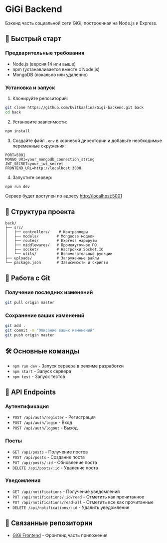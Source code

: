 # GiGi Backend

Бэкенд часть социальной сети GiGi, построенная на Node.js и Express.

## 🚀 Быстрый старт

### Предварительные требования
- Node.js (версия 14 или выше)
- npm (устанавливается вместе с Node.js)
- MongoDB (локально или удаленно)

### Установка и запуск

1. Клонируйте репозиторий:
```bash
git clone https://github.com/kvitkaalina/Gigi-backend.git back
cd back
```

2. Установите зависимости:
```bash
npm install
```

3. Создайте файл `.env` в корневой директории и добавьте необходимые переменные окружения:
```env
PORT=5001
MONGO_URI=your_mongodb_connection_string
JWT_SECRET=your_jwt_secret
FRONTEND_URL=http://localhost:3000
```

4. Запустите сервер:
```bash
npm run dev
```

Сервер будет доступен по адресу [http://localhost:5001](http://localhost:5001)

## 📁 Структура проекта

```
back/
├── src/
│   ├── controllers/    # Контроллеры
│   ├── models/        # Mongoose модели
│   ├── routes/        # Express маршруты
│   ├── middlewares/   # Промежуточное ПО
│   ├── socket/        # Настройки Socket.IO
│   └── utils/         # Вспомогательные функции
├── uploads/           # Загруженные файлы
└── package.json       # Зависимости и скрипты
```

## 🔄 Работа с Git

### Получение последних изменений
```bash
git pull origin master
```

### Сохранение ваших изменений
```bash
git add .
git commit -m "Описание ваших изменений"
git push origin master
```

## 🛠 Основные команды

- `npm run dev` - Запуск сервера в режиме разработки
- `npm start` - Запуск сервера
- `npm test` - Запуск тестов

## 📝 API Endpoints

### Аутентификация
- `POST /api/auth/register` - Регистрация
- `POST /api/auth/login` - Вход
- `POST /api/auth/logout` - Выход

### Посты
- `GET /api/posts` - Получение постов
- `POST /api/posts` - Создание поста
- `PUT /api/posts/:id` - Обновление поста
- `DELETE /api/posts/:id` - Удаление поста

### Уведомления
- `GET /api/notifications` - Получение уведомлений
- `PUT /api/notifications/:id/read` - Отметить как прочитанное
- `PUT /api/notifications/read-all` - Отметить все как прочитанные
- `DELETE /api/notifications/:id` - Удалить уведомление

## 🔗 Связанные репозитории

- [GiGi Frontend](https://github.com/kvitkaalina/Gigi) - Фронтенд часть приложения 